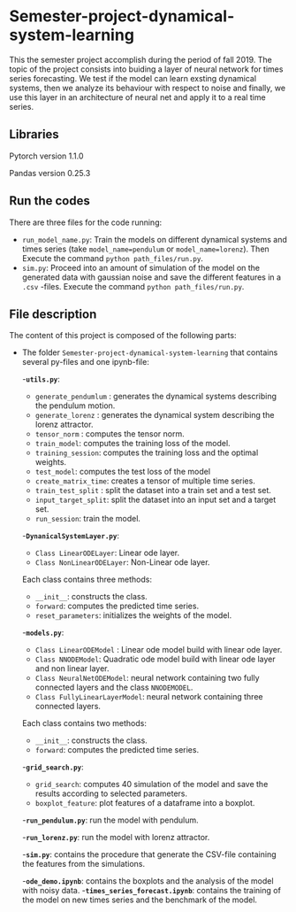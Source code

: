 # Semester-project-dynamical-system-learning
This the semester project accomplish during the period of fall 2019. The topic of the project consists into buiding a layer of neural network for times series forecasting. We test if the model can learn exsting dynamical systems, then we analyze its behaviour with respect to noise and finally, we use this layer in an architecture of neural net and apply it to a real time series.

## Libraries
Pytorch version 1.1.0

Pandas version 0.25.3

## Run the codes
There are three files for the code running:
- ``run_model_name.py``: Train the models on different dynamical systems and times series (take ``model_name=pendulum`` or ``model_name=lorenz``). Then Execute the command ``python path_files/run.py``.
- ``sim.py``: Proceed into an amount of simulation of the model on the generated data with gaussian noise and save the different features in a ``.csv`` -files. Execute the command ``python path_files/run.py``.

## File description
The content of this project is composed of the following parts:

- The folder ``Semester-project-dynamical-system-learning`` that contains several py-files and one ipynb-file:
      
   -**``utils.py``**:
   
    - ``generate_pendumlum`` : generates the dynamical systems describing the pendulum motion.
    - ``generate_lorenz`` : generates the dynamical system describing the lorenz attractor.
    - ``tensor_norm`` : computes the tensor norm.
    - ``train_model``: computes the training loss of the model.
    - ``training_session``: computes the training loss and the optimal weights.
    - ``test_model``: computes the test loss of the model
    - ``create_matrix_time``: creates a tensor of multiple time series.
    - ``train_test_split`` : split the dataset into a train set and a test set.
    - ``input_target_split``: split the dataset into an input set and a target set.
    - ``run_session``: train the model.

    
   -**``DynanicalSystemLayer.py``**:
   
     - ``Class LinearODELayer``: Linear ode layer.
     - ``Class NonLinearODELayer``: Non-Linear ode layer.
     
     Each class contains three methods:
     
     - ``__init__``: constructs the class.
     - ``forward``: computes the predicted time series.
     - ``reset_parameters``: initializes the weights of the model.
     
   -**``models.py``**:
     
     - ``Class LinearODEModel`` : Linear ode model build with linear ode layer.
     - ``Class NNODEModel``: Quadratic ode model build with linear ode layer and non linear layer.
     - ``Class NeuralNetODEModel``: neural network containing two fully connected layers and the class ``NNODEMODEL``.
     - ``Class FullyLinearLayerModel``: neural network containing three connected layers.
     
     Each class contains two methods:
     
     - ``__init__``: constructs the class.
     - ``forward``: computes the predicted time series.
    
   -**``grid_search.py``**:
     - ``grid_search``: computes 40 simulation of the model and save the results according to selected parameters.
     - ``boxplot_feature``: plot features of a dataframe into a boxplot.
     
   -**``run_pendulum.py``**: run the model with pendulum.
   
   -**``run_lorenz.py``**: run the model with lorenz attractor.
   
   -**``sim.py``**: contains the procedure that generate the CSV-file containing the features from the simulations.
   
   -**``ode_demo.ipynb``**: contains the boxplots and the analysis of the model with noisy data.
   -**``times_series_forecast.ipynb``**: contains the training of the model on new times series and the benchmark of the model.
   
